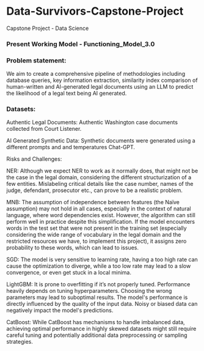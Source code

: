 # Data-Survivors-Capstone-Project
Capstone Project - Data Science

<h3>Present Working Model - Functioning_Model_3.0</h3>

<h3>Problem statement:</h3>

We aim to create a comprehensive pipeline of methodologies including database queries, key information extraction, similarity index comparison of human-written and AI-generated legal documents using an LLM to predict the likelihood of a legal text being AI generated.

<h3>Datasets:</h3>

Authentic Legal Documents: Authentic Washington case documents collected from Court Listener.

AI Generated Synthetic Data: Synthetic documents were generated using a different prompts and and temperatures Chat-GPT.

Risks and Challenges:

NER:
Although we expect NER to work as it normally does, that might not be the case in the legal domain, considering the different structurization of a few entities.
Mislabeling critical details like the case number, names of the judge, defendant, prosecutor etc., can prove to be a realistic problem.

MNB:
The assumption of independence between features (the Naïve assumption) may not hold in all cases, especially in the context of natural language, where word dependencies exist. However, the algorithm can still perform well in practice despite this simplification.
If the model encounters words in the test set that were not present in the training set (especially considering the wide range of vocabulary in the legal domain and the restricted resources we have, to implement this project), it assigns zero probability to these words, which can lead to issues.

SGD:
The model is very sensitive to learning rate, having a too high rate can cause the optimization to diverge, while a too low rate may lead to a slow convergence, or even get stuck in a local minima.

LightGBM:
It is prone to overfitting if it’s not properly tuned.
Performance heavily depends on tuning hyperparameters. Choosing the wrong parameters may lead to suboptimal results.
The model's performance is directly influenced by the quality of the input data. Noisy or biased data can negatively impact the model's predictions.

CatBoost:
While CatBoost has mechanisms to handle imbalanced data, achieving optimal performance in highly skewed datasets might still require careful tuning and potentially additional data preprocessing or sampling strategies.
